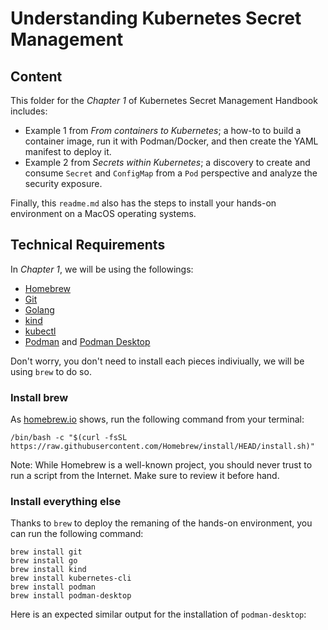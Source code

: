 # Understanding Kubernetes Secret Management

## Content
This folder for the *Chapter 1* of Kubernetes Secret Management Handbook includes:

- Example 1 from *From containers to Kubernetes*; a how-to to build a container image, run it with Podman/Docker, and then create the YAML manifest to deploy it. 
- Example 2 from *Secrets within Kubernetes*; a discovery to create and consume ```Secret``` and ```ConfigMap``` from a ```Pod``` perspective and analyze the security exposure. 

Finally, this ```readme.md``` also has the steps to install your hands-on environment on a MacOS operating systems. 

## Technical Requirements
In *Chapter 1*, we will be using the followings:

- [Homebrew](https://brew.sh)
- [Git](https://git-scm.com)
- [Golang](https://go.dev)
- [kind](https://kind.sigs.k8s.io/)
- [kubectl](https://kubernetes.io/docs/reference/kubectl/)
- [Podman](https://podman.io) and [Podman Desktop](https://podman-desktop.io)

Don't worry, you don't need to install each pieces indiviually, we will be using ```brew``` to do so. 

### Install brew

As [homebrew.io](https://brew.sh/) shows, run the following command from your terminal:
```
/bin/bash -c "$(curl -fsSL https://raw.githubusercontent.com/Homebrew/install/HEAD/install.sh)"
```

Note: While Homebrew is a well-known project, you should never trust to run a script from the Internet. Make sure to review it before hand.

### Install everything else

Thanks to ```brew``` to deploy the remaning of the hands-on environment, you can run the following command:

```
brew install git
brew install go
brew install kind 
brew install kubernetes-cli
brew install podman
brew install podman-desktop
```

Here is an expected similar output for the installation of ```podman-desktop```:
```

```